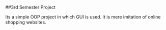##3rd Semester Project

Its a simple OOP project in which GUI is used.
It is mere imitation of online shopping websites.